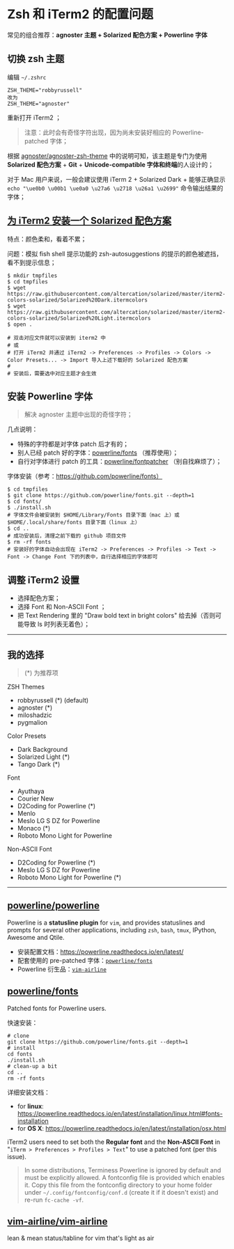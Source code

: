 # Zsh 和 iTerm2 的配置问题

常见的组合推荐：**agnoster 主题 + Solarized 配色方案 + Powerline 字体**


## 切换 zsh 主题

编辑 `~/.zshrc`

```
ZSH_THEME="robbyrussell"
改为
ZSH_THEME="agnoster"
```

重新打开 iTerm2 ；

> 注意：此时会有奇怪字符出现，因为尚未安装好相应的 Powerline-patched 字体；


根据 [agnoster/agnoster-zsh-theme](https://github.com/agnoster/agnoster-zsh-theme) 中的说明可知，该主题是专门为使用 **Solarized 配色方案** + **Git** + 
**Unicode-compatible 字体和终端**的人设计的；

对于 Mac 用户来说，一般会建议使用 iTerm 2 + Solarized Dark + 能够正确显示 `echo "\ue0b0 \u00b1 \ue0a0 \u27a6 \u2718 \u26a1 \u2699"` 命令输出结果的字体；


## [为 iTerm2 安装一个 Solarized 配色方案](https://github.com/altercation/solarized/tree/master/iterm2-colors-solarized)

特点：颜色柔和，看着不累；

问题：模拟 fish shell 提示功能的 zsh-autosuggestions 的提示的颜色被遮挡，看不到提示信息；

```
$ mkdir tmpfiles
$ cd tmpfiles
$ wget https://raw.githubusercontent.com/altercation/solarized/master/iterm2-colors-solarized/Solarized%20Dark.itermcolors
$ wget https://raw.githubusercontent.com/altercation/solarized/master/iterm2-colors-solarized/Solarized%20Light.itermcolors
$ open .

# 双击对应文件就可以安装到 iterm2 中
# 或
# 打开 iTerm2 并通过 iTerm2 -> Preferences -> Profiles -> Colors -> Color Presets... -> Import 导入上述下载好的 Solarized 配色方案
#
# 安装后，需要选中对应主题才会生效
```

## 安装 Powerline 字体

> 解决 agnoster 主题中出现的奇怪字符；

几点说明：

- 特殊的字符都是对字体 patch 后才有的；
- 别人已经 patch 好的字体：[powerline/fonts](https://github.com/powerline/fonts) （推荐使用）；
- 自行对字体进行 patch 的工具：[powerline/fontpatcher](https://github.com/powerline/fontpatcher) （别自找麻烦了）；


字体安装（参考：https://github.com/powerline/fonts）

```
$ cd tmpfiles
$ git clone https://github.com/powerline/fonts.git --depth=1
$ cd fonts/
$ ./install.sh
# 字体文件会被安装到 $HOME/Library/Fonts 目录下面（mac 上）或 $HOME/.local/share/fonts 目录下面（linux 上）
$ cd ..
# 成功安装后，清理之前下载的 github 项目文件
$ rm -rf fonts
# 安装好的字体自动会出现在 iTerm2 -> Preferences -> Profiles -> Text -> Font -> Change Font 下的列表中，自行选择相应的字体即可 
```


## 调整 iTerm2 设置

- 选择配色方案；
- 选择 Font 和 Non-ASCII Font ；
- 把 Text Rendering 里的 "Draw bold text in bright colors" 给去掉（否则可能导致 ls 时列表无着色）；


----------

## 我的选择

> (*) 为推荐项


ZSH Themes

- robbyrussell (*) (default)
- agnoster (*)
- miloshadzic
- pygmalion



Color Presets

- Dark Background
- Solarized Light (*)
- Tango Dark (*)

Font

- Ayuthaya
- Courier New
- D2Coding for Powerline (*)
- Menlo
- Meslo LG S DZ for Powerline
- Monaco (*)
- Roboto Mono Light for Powerline


Non-ASCII Font

- D2Coding for Powerline (*)
- Meslo LG S DZ for Powerline
- Roboto Mono Light for Powerline (*)



----------


## [powerline/powerline](https://github.com/powerline/powerline)


Powerline is a **statusline plugin** for `vim`, and provides statuslines and prompts for several other applications, including `zsh`, `bash`, `tmux`, IPython, Awesome and Qtile. 

- 安装配置文档：https://powerline.readthedocs.io/en/latest/
- 配套使用的 pre-patched 字体：[`powerline/fonts`](https://github.com/powerline/fonts)
- Powerline 衍生品：[`vim-airline`](https://github.com/vim-airline/vim-airline)

## [powerline/fonts](https://github.com/powerline/fonts)

Patched fonts for Powerline users.

快速安装：

```
# clone
git clone https://github.com/powerline/fonts.git --depth=1
# install
cd fonts
./install.sh
# clean-up a bit
cd ..
rm -rf fonts
```

详细安装文档：

- for **linux**: https://powerline.readthedocs.io/en/latest/installation/linux.html#fonts-installation
- for **OS X**: https://powerline.readthedocs.io/en/latest/installation/osx.html

iTerm2 users need to set both the **Regular font** and the **Non-ASCII Font** in "`iTerm > Preferences > Profiles > Text`" to use a patched font (per this issue).

> In some distributions, Terminess Powerline is ignored by default and must be explicitly allowed. A fontconfig file is provided which enables it. Copy this file from the fontconfig directory to your home folder under `~/.config/fontconfig/conf.d` (create it if it doesn't exist) and re-run `fc-cache -vf`.


## [vim-airline/vim-airline](https://github.com/vim-airline/vim-airline)


lean & mean status/tabline for vim that's light as air



